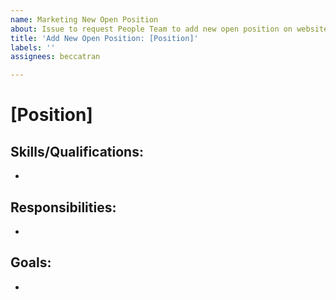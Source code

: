 ```yaml
---
name: Marketing New Open Position
about: Issue to request People Team to add new open position on website
title: 'Add New Open Position: [Position]'
labels: ''
assignees: beccatran

---
```


# [Position]

## Skills/Qualifications:
- 

## Responsibilities:
- 

## Goals:
-
